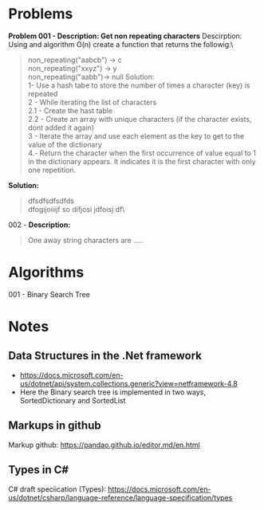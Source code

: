 # Problems
**Problem 001 - Description: Get non repeating characters**
Descirption: Using and algorithm O(n) create a function that returns the followig:\
>non_repeating("aabcb") -> c\
>non_repeating("xxyz") -> y\
>non_repeating("aabb")-> null
Solution:\
>1- Use a hash tabe to store the number of times a character (key) is repeated\
>2 - While iterating the list of characters\
>2.1 - Create the hast table\
>2.2 - Create an array with unique characters (if the character exists, dont added it again)\
>3 - Iterate the array and use each element as the key to get to the value of the dictionary\
>4.- Return the character when the first occurrence of  value equal to 1 in the dictionary appears. It indicates it is the first character with only one repetition.  

**Solution:** 
> dfsdfsdfsdfds\
> dfogijoiiijf so difjosi jdfoisj df\

002 - **Description:**
> One away string characters are .....

# Algorithms
001 - Binary Search Tree


# Notes
## Data Structures in the .Net framework
- https://docs.microsoft.com/en-us/dotnet/api/system.collections.generic?view=netframework-4.8
- Here the Binary search tree is implemented in two ways, SortedDictionary and SortedList 

## Markups in github
Markup github: https://pandao.github.io/editor.md/en.html

## Types in C#
C# draft speciication (Types): https://docs.microsoft.com/en-us/dotnet/csharp/language-reference/language-specification/types
